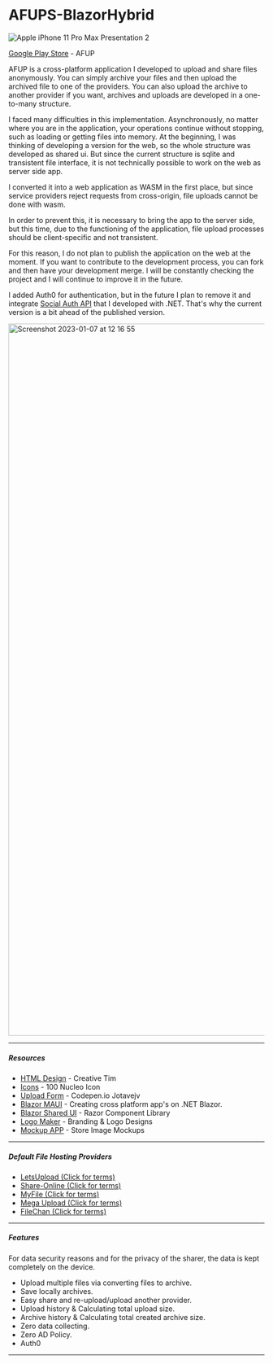 # AFUPS-BlazorHybrid

![Apple iPhone 11 Pro Max Presentation 2](https://user-images.githubusercontent.com/16222645/203026089-614ada3a-4784-49e4-b295-9713b2a932cd.png)

[Google Play Store](https://play.google.com/store/apps/details?id=com.runaho.afup.mauiblazor) - AFUP

AFUP is a cross-platform application I developed to upload and share files anonymously.
You can simply archive your files and then upload the archived file to one of the providers.
You can also upload the archive to another provider if you want, archives and uploads are developed in a one-to-many structure.

I faced many difficulties in this implementation.
Asynchronously, no matter where you are in the application, your operations continue without stopping, such as loading or getting files into memory.
At the beginning, I was thinking of developing a version for the web, so the whole structure was developed as shared ui.
But since the current structure is sqlite and transistent file interface, it is not technically possible to work on the web as server side app.

I converted it into a web application as WASM in the first place, but since service providers reject requests from cross-origin, file uploads cannot be done with wasm.

In order to prevent this, it is necessary to bring the app to the server side, but this time, due to the functioning of the application, file upload processes should be client-specific and not transistent.

For this reason, I do not plan to publish the application on the web at the moment.
If you want to contribute to the development process, you can fork and then have your development merge. I will be constantly checking the project and I will continue to improve it in the future.

I added Auth0 for authentication, but in the future I plan to remove it and integrate  [Social Auth API](https://github.com/Runaho/SocialAuth.API) that I developed with .NET.
That's why the current version is a bit ahead of the published version.

<img width="1400" alt="Screenshot 2023-01-07 at 12 16 55" src="https://user-images.githubusercontent.com/16222645/211143869-b9e06c5c-2a57-4ca0-a48a-77c702c3df8a.png">


* * *
##### Resources
*   [HTML Design](https://www.creative-tim.com/product/paper-dashboard) - Creative Tim
*   [Icons](https://nucleoapp.com/free-icons) - 100 Nucleo Icon
*   [Upload Form](https://codepen.io/jotavejv/pen/bRdaVJ) - Codepen.io Jotavejv
*   [Blazor MAUI](https://learn.microsoft.com/en-us/aspnet/core/blazor/hybrid/tutorials/maui?view=aspnetcore-6.0) - Creating cross platform app's on .NET Blazor.
*   [Blazor Shared UI](https://learn.microsoft.com/en-us/mobile-blazor-bindings/walkthroughs/shared-web-ui) - Razor Component Library
*   [Logo Maker](https://www.namecheap.com/logo-maker/app/) - Branding & Logo Designs
*   [Mockup APP](https://studio.app-mockup.com/) - Store Image Mockups

* * *

##### Default File Hosting Providers

*   [LetsUpload (Click for terms)](https://letsupload.cc/terms)
*   [Share-Online (Click for terms)](https://share-online.is/terms)
*   [MyFile (Click for terms)](https://myfile.is/terms)
*   [Mega Upload (Click for terms)](https://megaupload.nz/terms)
*   [FileChan (Click for terms)](https://filechan.org/terms)

* * *

##### Features
For data security reasons and for the privacy of the sharer, the data is kept completely on the device.
*   Upload multiple files via converting files to archive.
*   Save locally archives.
*   Easy share and re-upload/upload another provider.
*   Upload history & Calculating total upload size.
*   Archive history & Calculating total created archive size.
*   Zero data collecting.
*   Zero AD Policy.
*   Auth0

* * *
